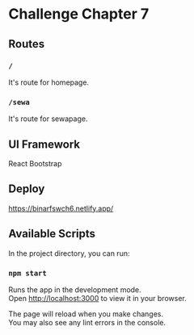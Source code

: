 # Challenge Chapter 7

## Routes

### `/`

It's route for homepage.

### `/sewa`

It's route for sewapage.

## UI Framework

React Bootstrap

## Deploy

https://binarfswch6.netlify.app/

## Available Scripts

In the project directory, you can run:

### `npm start`

Runs the app in the development mode.\
Open [http://localhost:3000](http://localhost:3000) to view it in your browser.

The page will reload when you make changes.\
You may also see any lint errors in the console.
